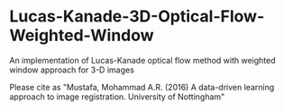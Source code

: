 # Lucas-Kanade-3D-Optical-Flow-Weighted-Window
An implementation of Lucas-Kanade optical flow method with weighted window approach for 3-D images

Please cite as
"Mustafa, Mohammad A.R. (2016) A data-driven learning approach to image registration. University of Nottingham"
